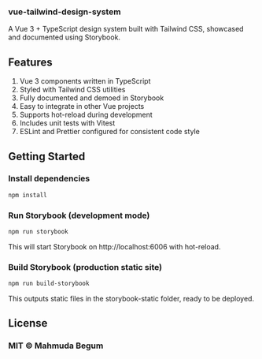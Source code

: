 ### vue-tailwind-design-system

A Vue 3 + TypeScript design system built with Tailwind CSS, showcased and documented using Storybook.

## Features

1. Vue 3 components written in TypeScript
2. Styled with Tailwind CSS utilities
3. Fully documented and demoed in Storybook
4. Easy to integrate in other Vue projects
5. Supports hot-reload during development
6. Includes unit tests with Vitest
7. ESLint and Prettier configured for consistent code style

## Getting Started

### Install dependencies

```bash
npm install
```

### Run Storybook (development mode)

```bash
npm run storybook
```

This will start Storybook on http://localhost:6006 with hot-reload.

### Build Storybook (production static site)

```bash
npm run build-storybook
```

This outputs static files in the storybook-static folder, ready to be deployed.

## License

### MIT © Mahmuda Begum
